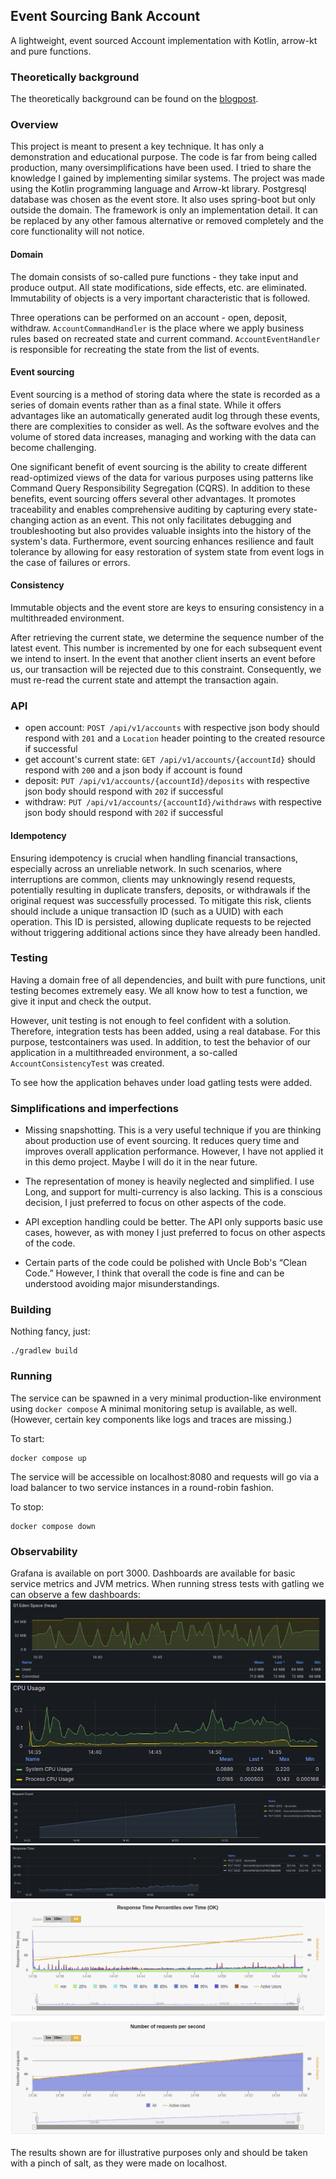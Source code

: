 ## Event Sourcing Bank Account

A lightweight, event sourced Account implementation with Kotlin, arrow-kt and pure functions.

### Theoretically background

The theoretically background can be found on the [blogpost](https://javacaptain.com/2024/04/event-sourcing-with-kotlin/).

### Overview

This project is meant to present a key technique. It has only a demonstration and educational purpose.
The code is far from being called production, many oversimplifications have been used.
I tried to share the knowledge I gained by implementing similar systems.
The project was made using the Kotlin programming language and Arrow-kt library. Postgresql database was chosen as the event store.
It also uses spring-boot but only outside the domain. The framework is only an implementation detail. 
It can be replaced by any other famous alternative or removed completely and the core functionality will not notice.  

#### Domain
The domain consists of so-called pure functions - they take input and produce output. 
All state modifications, side effects, etc. are eliminated. 
Immutability of objects is a very important characteristic that is followed.

Three operations can be performed on an account - open, deposit, withdraw.
`AccountCommandHandler` is the place where we apply business rules based on recreated state and current command.
`AccountEventHandler` is responsible for recreating the state from the list of events.

#### Event sourcing
Event sourcing is a method of storing data where the state is recorded as a series of domain events rather than as a final state. 
While it offers advantages like an automatically generated audit log through these events, there are complexities to consider as well. 
As the software evolves and the volume of stored data increases, managing and working with the data can become challenging.

One significant benefit of event sourcing is the ability to create different read-optimized views of the data 
for various purposes using patterns like Command Query Responsibility Segregation (CQRS).
In addition to these benefits, event sourcing offers several other advantages. 
It promotes traceability and enables comprehensive auditing by capturing every state-changing action as an event. 
This not only facilitates debugging and troubleshooting but also provides valuable insights into the history of the system's data. 
Furthermore, event sourcing enhances resilience and fault tolerance by allowing for easy restoration of system state from event logs in the case of failures or errors.

#### Consistency
Immutable objects and the event store are keys to ensuring consistency in a multithreaded environment.

After retrieving the current state, we determine the sequence number of the latest event. 
This number is incremented by one for each subsequent event we intend to insert. 
In the event that another client inserts an event before us, our transaction will be rejected due to this constraint. 
Consequently, we must re-read the current state and attempt the transaction again.

### API

- open account: `POST /api/v1/accounts` with respective json body should respond with `201`
  and a `Location` header pointing to the created resource if successful
- get account's current state: `GET /api/v1/accounts/{accountId}` should respond with `200`
  and a json body if account is found
- deposit: `PUT /api/v1/accounts/{accountId}/deposits` with respective json body
  should respond with `202` if successful
- withdraw: `PUT /api/v1/accounts/{accountId}/withdraws` with respective json body
  should respond with `202` if successful


#### Idempotency

Ensuring idempotency is crucial when handling financial transactions, especially across an unreliable network. 
In such scenarios, where interruptions are common, clients may unknowingly resend requests, 
potentially resulting in duplicate transfers, deposits, or withdrawals if the original request was successfully processed. 
To mitigate this risk, clients should include a unique transaction ID (such as a UUID) with each operation. 
This ID is persisted, allowing duplicate requests to be rejected without triggering additional actions since they have already been handled.


### Testing
Having a domain free of all dependencies, and built with pure functions, unit testing becomes extremely easy.
We all know how to test a function, we give it input and check the output.

However, unit testing is not enough to feel confident with a solution. 
Therefore, integration tests has been added, using a real database.
For this purpose, testcontainers was used.
In addition, to test the behavior of our application in a multithreaded environment, a so-called `AccountConsistencyTest` was created.

To see how the application behaves under load gatling tests were added.


### Simplifications and imperfections

- Missing snapshotting. This is a very useful technique if you are thinking about production use of event sourcing.
It reduces query time and improves overall application performance. 
However, I have not applied it in this demo project. Maybe I will do it in the near future.

- The representation of money is heavily neglected and simplified. 
I use Long, and support for multi-currency is also lacking. 
This is a conscious decision, I just preferred to focus on other aspects of the code.

- API exception handling could be better. The API only supports basic use cases, however, 
as with money I just preferred to focus on other aspects of the code.

- Certain parts of the code could be polished with Uncle Bob's “Clean Code.” 
However, I think that overall the code is fine and can be understood avoiding major misunderstandings.

### Building

Nothing fancy, just:
```shell script
./gradlew build
```

### Running

The service can be spawned in a very minimal production-like environment using `docker compose` 
A minimal monitoring setup is available, as well.(However, certain key components like logs and traces are missing.)

To start:
```shell script
docker compose up
```
The service will be accessible on localhost:8080 and requests
will go via a load balancer to two service instances in a round-robin fashion.

To stop:
```shell script
docker compose down
```

### Observability
Grafana is available on port 3000. Dashboards are available for basic service metrics and JVM metrics.
When running stress tests with gatling we can observe a few dashboards:
![memory footprint](docs/memory_footprint.png)
![cup usage](docs/cpu_usage.png)
![request_count](docs/request_count.png)
![response_time](docs/response_time.png)
![gatling](docs/gatling.png)

The results shown are for illustrative purposes only and should be taken with a pinch of salt, as they were made on localhost.



